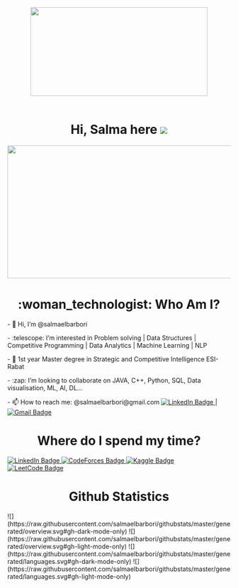 <div id="header" align="center">
  <img src="https://media.giphy.com/media/qwi7fF1bfJQMPlTZ43/giphy.gif" width="400" height = "200"/></br>
  <img src="https://komarev.com/ghpvc/?username=salmaelbarbori&style=flat-square&color=blue" alt="" width="200"/></br>
  <h1>
  Hi, Salma here
  <img src="https://media.giphy.com/media/hvRJCLFzcasrR4ia7z/giphy.gif" width="30px"/>
  </h1>
</div>
<div align="center">
 <img src="https://media.giphy.com/media/FoVzfcqCDSb7zCynOp/giphy.gif" width="600" height="300"/> 
</div>
<h1 align = "center">:woman_technologist: Who Am I? </h1>
<div id = "aboutme">
<p>- 👋 Hi, I’m @salmaelbarbori</p>
<p>- :telescope: I’m interested in Problem solving | Data Structures | Competitive Programming | Data Analytics | Machine Learning | NLP</p>
<p>- 🌱 1st year Master degree in Strategic and Competitive Intelligence ESI-Rabat</p>
<p>- :zap: I’m looking to collaborate on JAVA, C++, Python, SQL, Data visualisation, ML, AI, DL...</p>
<p>- 📫 How to reach me:  @salmaelbarbori@gmail.com
  <a href="https://ma.linkedin.com/in/salma-el-barbori/en">
    <img src="https://img.shields.io/badge/LinkedIn-blue?style=for-the-badge&logo=linkedin&logoColor=white" alt="LinkedIn Badge"/>
  </a>|  <a href="https://mail.google.com/mail/u/salmaelbarbori@gmail.com">
    <img src="https://img.shields.io/badge/Gmail-blue?style=for-the-badge&logo=gmail&logoColor=white" alt="Gmail Badge"/>
  </a></p>
</div>
<h1 align = "center">Where do I spend my time? </h1>
<div id="badges">
  <a href="https://ma.linkedin.com/in/salma-el-barbori/en">
    <img src="https://img.shields.io/badge/LinkedIn-blue?style=for-the-badge&logo=linkedin&logoColor=white" alt="LinkedIn Badge"/>
  </a>
  <a href="https://codeforces.com/profile/salmaelbarbori">
   <img src="https://img.shields.io/badge/CodeForces-yellow?style=for-the-badge&logo=CodeForces&logoColor=white" alt="CodeForces Badge"/>
  </a>
  <a href="https://www.kaggle.com/saelbar">
    <img src="https://img.shields.io/badge/Kaggle-blue?style=for-the-badge&logo=kaggle&logoColor=white" alt="Kaggle Badge"/>
  </a>
  <a href="https://leetcode.com/elbarborisalma/">
    <img src="https://img.shields.io/badge/LeetCode-orange?style=for-the-badge&logo=LeetCode&logoColor=white" alt="LeetCode Badge"/>
  </a>
</div>
<!---
salmaelbarbori/salmaelbarbori is a ✨ special ✨ repository because its `README.md` (this file) appears on your GitHub profile.
You can click the Preview link to take a look at your changes.
--->
<h1 align = "center">Github Statistics</h1>
<!--- another section --->
<div>
![](https://raw.githubusercontent.com/salmaelbarbori/githubstats/master/generated/overview.svg#gh-dark-mode-only)
![](https://raw.githubusercontent.com/salmaelbarbori/githubstats/master/generated/overview.svg#gh-light-mode-only)
![](https://raw.githubusercontent.com/salmaelbarbori/githubstats/master/generated/languages.svg#gh-dark-mode-only)
![](https://raw.githubusercontent.com/salmaelbarbori/githubstats/master/generated/languages.svg#gh-light-mode-only)
</div>
